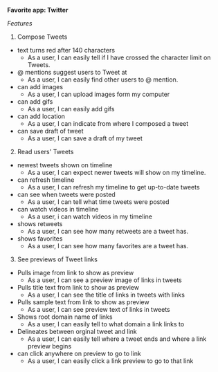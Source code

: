 **Favorite app: Twitter**

*Features*

1. Compose Tweets
  - text turns red after 140 characters
    - As a user, I can easily tell if I have crossed the character limit on Tweets.
  - @ mentions suggest users to Tweet at
    - As a user, I can easily find other users to @ mention.
  - can add images
    - As a user, I can upload images form my computer
  - can add gifs
    - As a user, I can easily add gifs
  - can add location
    - As a user, I can indicate from where I composed a tweet
  - can save draft of tweet
    - As a user, I can save a draft of my tweet

2. Read users' Tweets
 - newest tweets shown on timeline
    - As a user, I can expect newer tweets will show on my timeline.
  - can refresh timeline
    - As a user, I can refresh my timeline to get up-to-date tweets
  - can see when tweets were posted
    - As a user, I can tell what time tweets were posted
  - can watch videos in timeline
    - As a user, i can watch videos in my timeline
  - shows retweets
    - As a user, I can see how many retweets are a tweet has.
  - shows favorites
    - As a user, I can see how many favorites are a tweet has.
  
3. See previews of Tweet links
 - Pulls image from link to show as preview
    - As a user, I can see a preview image of links in tweets
  - Pulls title text from link to show as preview
    - As a user, I can see the title of links in tweets with links
  - Pulls sample text from link to show as preview
    - As a user, I can see preview text of links in tweets
  - Shows root domain name of links
    - As a user, I can easily tell to what domain a link links to 
  - Delineates between orginal tweet and link
    - As a user, I can easily tell where a tweet ends and where a link preview begins
  - can click anywhere on preview to go to link
    - As a user, I can easily click a link preview to go to that link
    


